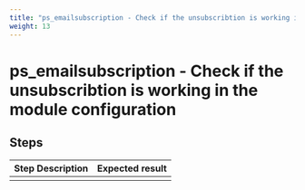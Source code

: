```yaml
---
title: "ps_emailsubscription - Check if the unsubscribtion is working in the module configuration"
weight: 13
---
```


# ps_emailsubscription - Check if the unsubscribtion is working in the module configuration
## Steps
| Step Description | Expected result |
| ----- | ----- |
|  |  |
